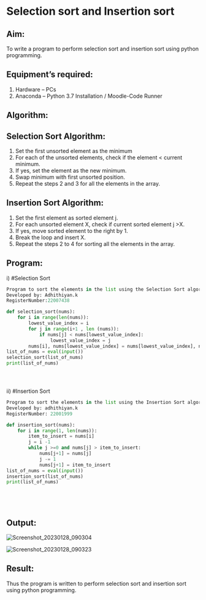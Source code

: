 # Selection sort and Insertion sort
## Aim:
To write a program to perform selection sort and insertion sort using python programming.
## Equipment’s required:
1.	Hardware – PCs
2.	Anaconda – Python 3.7 Installation / Moodle-Code Runner
## Algorithm:
## Selection Sort Algorithm:
1.	Set the first unsorted element as the minimum
2.	For each of the unsorted elements, check if the element < current minimum.
3.	If yes, set the element as the new minimum.
4.	Swap minimum with first unsorted position.
5.	Repeat the steps 2 and 3 for all the elements in the array.
## Insertion Sort Algorithm:
1.	Set the first element as sorted element j.
2.	For each unsorted element X, check if current sorted element j >X.
3.	If yes, move sorted element to the right by 1.
4.	Break the loop and insert X.
5.	Repeat the steps 2 to 4 for sorting all the elements in the array.
## Program:
i)	#Selection Sort
```python
Program to sort the elements in the list using the Selection Sort algorithm.
Developed by: Adhithiyan.k
RegisterNumber:22007438

def selection_sort(nums):
    for i in range(len(nums)):
        lowest_value_index = i
        for j in range(i+1 , len (nums)):
            if nums[j] < nums[lowest_value_index]:
                lowest_value_index = j
        nums[i], nums[lowest_value_index] = nums[lowest_value_index], nums[i]
list_of_nums = eval(input())
selection_sort(list_of_nums)
print(list_of_nums)





```
ii)	#Insertion Sort
```python
Program to sort the elements in the list using the Insertion Sort algorithm.
Developed by: adhithiyan.k
RegisterNumber: 22001999

def insertion_sort(nums):
    for i in range(1, len(nums)):
        item_to_insert = nums[i]
        j = i -1
        while j >=0 and nums[j] > item_to_insert:
            nums[j+1] = nums[j]
            j -= 1
            nums[j+1] = item_to_insert
list_of_nums = eval(input())
insertion_sort(list_of_nums)
print(list_of_nums)






```

## Output:
![Screenshot_20230128_090304](https://user-images.githubusercontent.com/121029258/215275207-3faadb09-d058-45fb-aa16-5e3203a190cc.png)

![Screenshot_20230128_090323](https://user-images.githubusercontent.com/121029258/215275211-c96331e6-d103-4796-874c-176890087437.png)


## Result:
Thus the program is written to perform selection sort and insertion sort using python programming.

